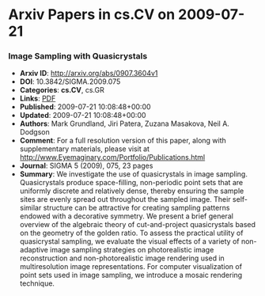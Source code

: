 # Arxiv Papers in cs.CV on 2009-07-21
### Image Sampling with Quasicrystals
- **Arxiv ID**: http://arxiv.org/abs/0907.3604v1
- **DOI**: 10.3842/SIGMA.2009.075
- **Categories**: **cs.CV**, cs.GR
- **Links**: [PDF](http://arxiv.org/pdf/0907.3604v1)
- **Published**: 2009-07-21 10:08:48+00:00
- **Updated**: 2009-07-21 10:08:48+00:00
- **Authors**: Mark Grundland, Jiri Patera, Zuzana Masakova, Neil A. Dodgson
- **Comment**: For a full resolution version of this paper, along with supplementary
  materials, please visit at
  http://www.Eyemaginary.com/Portfolio/Publications.html
- **Journal**: SIGMA 5 (2009), 075, 23 pages
- **Summary**: We investigate the use of quasicrystals in image sampling. Quasicrystals produce space-filling, non-periodic point sets that are uniformly discrete and relatively dense, thereby ensuring the sample sites are evenly spread out throughout the sampled image. Their self-similar structure can be attractive for creating sampling patterns endowed with a decorative symmetry. We present a brief general overview of the algebraic theory of cut-and-project quasicrystals based on the geometry of the golden ratio. To assess the practical utility of quasicrystal sampling, we evaluate the visual effects of a variety of non-adaptive image sampling strategies on photorealistic image reconstruction and non-photorealistic image rendering used in multiresolution image representations. For computer visualization of point sets used in image sampling, we introduce a mosaic rendering technique.



